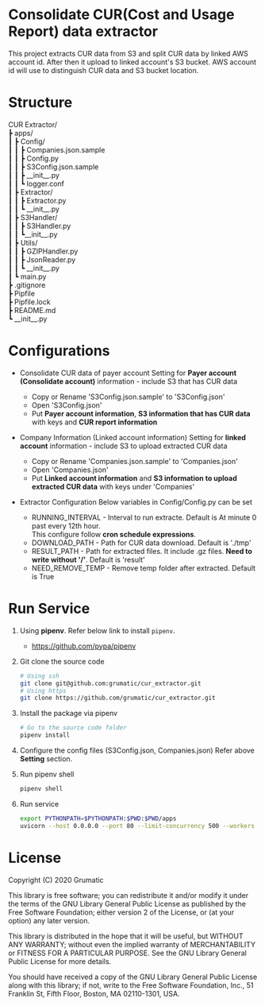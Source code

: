 # Consolidate CUR(Cost and Usage Report) data extractor
This project extracts CUR data from S3 and split CUR data by linked AWS account id. After then it upload to linked account's S3 bucket. AWS account id will use to distinguish CUR data and S3 bucket location. 

# Structure
CUR Extractor/\
┣ apps/\
┃ ┣ Config/\
┃ ┃ ┣ Companies.json.sample\
┃ ┃ ┣ Config.py\
┃ ┃ ┣ S3Config.json.sample\
┃ ┃ ┣ \_\_init\_\_.py\
┃ ┃ ┗ logger.conf\
┃ ┣ Extractor/\
┃ ┃ ┣ Extractor.py\
┃ ┃ ┗ \_\_init\_\_.py\
┃ ┣ S3Handler/\
┃ ┃ ┣ S3Handler.py\
┃ ┃ ┗\_\_init\_\_.py\
┃ ┣ Utils/\
┃ ┃ ┣ GZIPHandler.py\
┃ ┃ ┣ JsonReader.py\
┃ ┃ ┗ \_\_init\_\_.py\
┃ ┗ main.py\
┣ .gitignore\
┣ Pipfile\
┣ Pipfile.lock\
┣ README.md\
┗ \_\_init\_\_.py

# Configurations
- Consolidate CUR data of payer account
    Setting for **Payer account (Consolidate account)** information - include S3 that has CUR data
    
    * Copy or Rename 'S3Config.json.sample' to 'S3Config.json'
    * Open 'S3Config.json'
    * Put **Payer account information**, **S3 information that has CUR data** with keys and **CUR report information**

- Company Information (Linked account information)
    Setting for **linked account** information - include S3 to upload extracted CUR data

    * Copy or Rename 'Companies.json.sample' to 'Companies.json'
    * Open 'Companies.json'
    * Put **Linked account information** and **S3 information to upload extracted CUR data** with keys under 'Companies'

- Extractor Configuration
    Below variables in Config/Config.py can be set

    * RUNNING_INTERVAL - Interval to run extracte. Default is At minute 0 past every 12th hour.\
    This configure follow **cron schedule expressions**. 
    * DOWNLOAD_PATH - Path for CUR data download. Default is './tmp'
    * RESULT_PATH - Path for extracted files. It include .gz files. **Need to write without '/'**. Default is 'result'
    * NEED_REMOVE_TEMP - Remove temp folder after extracted. Default is True

# Run Service
1. Using **pipenv**. Refer below link to install `pipenv`.
    - https://github.com/pypa/pipenv

2. Git clone the source code
    ```bash
    # Using ssh
    git clone git@github.com:grumatic/cur_extractor.git
    # Using https
    git clone https://github.com/grumatic/cur_extractor.git
    ```
3. Install the package via pipenv
    ```bash
    # Go to the source code folder
    pipenv install
    ```
4. Configure the config files (S3Config.json, Companies.json)
    Refer above **Setting** section. 
5. Run pipenv shell
    ```bash
    pipenv shell
    ```
6. Run service
    ```bash
    export PYTHONPATH=$PYTHONPATH:$PWD:$PWD/apps
    uvicorn --host 0.0.0.0 --port 80 --limit-concurrency 500 --workers 1 apps.main:scheduler --reload
    ```

# License 
Copyright (C) 2020 Grumatic

This library is free software; you can redistribute it and/or
modify it under the terms of the GNU Library General Public
License as published by the Free Software Foundation; either
version 2 of the License, or (at your option) any later version.

This library is distributed in the hope that it will be useful,
but WITHOUT ANY WARRANTY; without even the implied warranty of
MERCHANTABILITY or FITNESS FOR A PARTICULAR PURPOSE.  See the GNU
Library General Public License for more details.

You should have received a copy of the GNU Library General Public
License along with this library; if not, write to the
Free Software Foundation, Inc., 51 Franklin St, Fifth Floor,
Boston, MA  02110-1301, USA.
